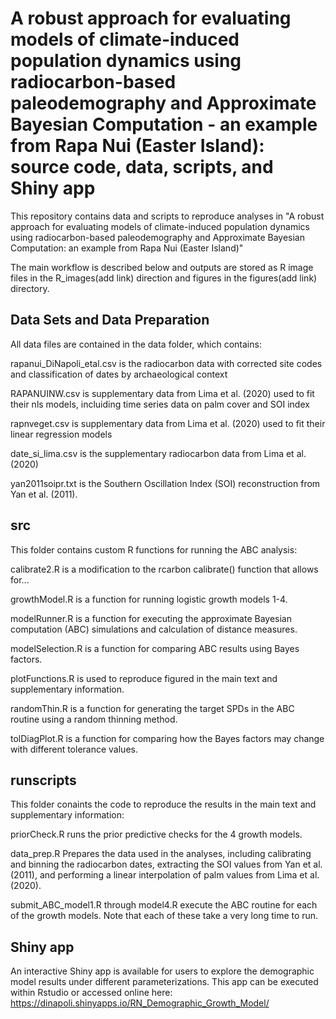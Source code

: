# A robust approach for evaluating models of climate-induced population dynamics using radiocarbon-based paleodemography and Approximate Bayesian Computation - an example from Rapa Nui (Easter Island): source code, data, scripts, and Shiny app
 
This repository contains data and scripts to reproduce analyses in "A robust approach for evaluating models of climate-induced population dynamics using radiocarbon-based paleodemography and Approximate Bayesian Computation: an example from Rapa Nui (Easter Island)"

The main workflow is described below and outputs are stored as R image files in the R_images(add link) direction and figures in the figures(add link) directory.

## Data Sets and Data Preparation

All data files are contained in the data folder, which contains: 

rapanui_DiNapoli_etal.csv is the radiocarbon data with corrected site codes and classification of dates by archaeological context

RAPANUINW.csv is supplementary data from Lima et al. (2020) used to fit their nls models, incluiding time series data on palm cover and SOI index

rapnveget.csv is supplementary data from Lima et al. (2020) used to fit their linear regression models

date_si_lima.csv is the supplementary radiocarbon data from Lima et al. (2020)

yan2011soipr.txt is the Southern Oscillation Index (SOI) reconstruction from Yan et al. (2011).

## src

This folder contains custom R functions for running the ABC analysis:

calibrate2.R is a modification to the rcarbon calibrate() function that allows for...

growthModel.R is a function for running logistic growth models 1-4.

modelRunner.R is a function for executing the approximate Bayesian computation (ABC) simulations and calculation of distance measures.

modelSelection.R is a function for comparing ABC results using Bayes factors.

plotFunctions.R is used to reproduce figured in the main text and supplementary information.

randomThin.R is a function for generating the target SPDs in the ABC routine using a random thinning method.

tolDiagPlot.R is a function for comparing how the Bayes factors may change with different tolerance values.

## runscripts

This folder conaints the code to reproduce the results in the main text and supplementary information:

priorCheck.R runs the prior predictive checks for the 4 growth models.

data_prep.R Prepares the data used in the analyses, including calibrating and binning the radiocarbon dates, extracting the SOI values from Yan et al. (2011), and performing a linear interpolation of palm values from Lima et al. (2020).

submit_ABC_model1.R through model4.R execute the ABC routine for each of the growth models. Note that each of these take a very long time to run.

## Shiny app

An interactive Shiny app is available for users to explore the demographic model results under different parameterizations. This app can be executed within Rstudio or accessed online here: https://dinapoli.shinyapps.io/RN_Demographic_Growth_Model/
